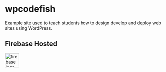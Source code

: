 # wpcodefish
Example site used to teach students how to design develop and deploy web sites using WordPress.

## Firebase Hosted
<img   src="https://firebase.google.com/downloads/brand-guidelines/SVG/logo-logomark.svg" width="45" alt="firebase logo"/> 
